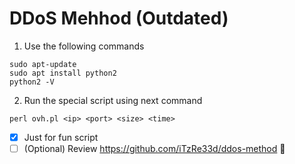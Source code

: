 # DDoS Mehhod (Outdated)

1. Use the following commands
```
sudo apt-update
sudo apt install python2
python2 -V
```

2. Run the special script using next command
```
perl ovh.pl <ip> <port> <size> <time>
```

- [x] Just for fun script
- [ ] \(Optional) Review https://github.com/iTzRe33d/ddos-method :tada:
